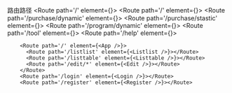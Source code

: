 路由路径
      <Route path='/' element={<App2 />}>
                <Route path='/' element={<Home />}></Route>
                <Route path='/purchase/dynamic' element={<Purchase />}></Route>
                <Route path='/purchase/stastic' element={<Stastic/>}></Route>
                <Route path='/program/dynamic' element={<Program />}></Route>
                <Route path='/tool' element={<Tool />}></Route>
                <Route path='/help' element={<Help />}></Route>
        </Route>

        <Route path='/' element={<App />}>
          <Route path='/listlist' element={<Listlist />}></Route>
          <Route path='/listtable' element={<Listtable />}></Route>
          <Route path='/edit/*' element={<Edit />}></Route>
        </Route>
        <Route path='/login' element={<Login />}></Route>
        <Route path='/register' element={<Register />}></Route>
